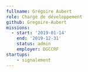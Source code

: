 ```yaml
---
fullname: Grégoire Aubert
role: Chargé de développement
github: Gregoire-Aubert
missions:
  - start: '2019-01-14'
    end: '2019-12-31'
    status: admin
    employer: DGCCRF
startups:
    - signalement
---
```

